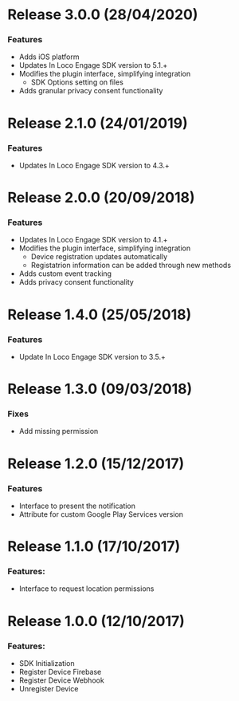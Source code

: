 Release 3.0.0 (28/04/2020)
===

### Features
- Adds iOS platform
- Updates In Loco Engage SDK version to 5.1.+
- Modifies the plugin interface, simplifying integration
    - SDK Options setting on files
- Adds granular privacy consent functionality

Release 2.1.0 (24/01/2019)
===

### Features
- Updates In Loco Engage SDK version to 4.3.+

Release 2.0.0 (20/09/2018)
===

### Features
- Updates In Loco Engage SDK version to 4.1.+
- Modifies the plugin interface, simplifying integration
    - Device registration updates automatically
    - Registatrion information can be added through new methods
- Adds custom event tracking
- Adds privacy consent functionality

Release 1.4.0 (25/05/2018)
===

### Features
- Update In Loco Engage SDK version to 3.5.+

Release 1.3.0 (09/03/2018)
===

### Fixes
- Add missing permission

Release 1.2.0 (15/12/2017)
===

### Features
- Interface to present the notification
- Attribute for custom Google Play Services version

Release 1.1.0 (17/10/2017)
===

### Features:
- Interface to request location permissions

Release 1.0.0 (12/10/2017)
===

### Features:
- SDK Initialization
- Register Device Firebase
- Register Device Webhook
- Unregister Device
